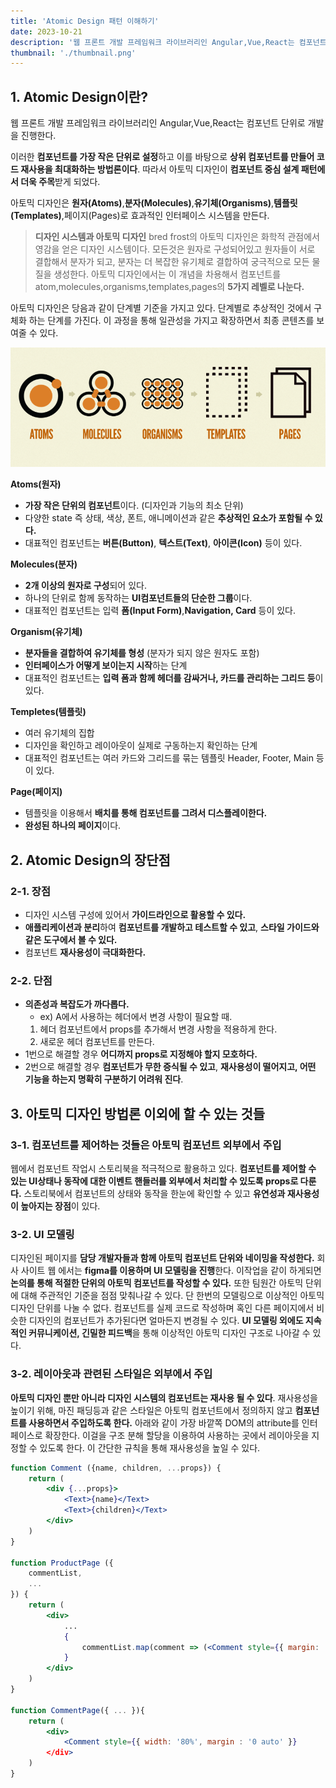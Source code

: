 ```yaml
---
title: 'Atomic Design 패턴 이해하기'
date: 2023-10-21
description: '웹 프론트 개발 프레임워크 라이브러리인 Angular,Vue,React는 컴포넌트 단위로 개발을 진행한다. 이러한 컴포넌트를 가장 작은 단위로 설정하고 이를 바탕으로 상위 컴포넌트를 만들어 코드 재사용을 최대화하는 방법론이다. 따라서 아토믹 디자인이 컴포넌트 중심 설계 패턴에서 더욱 주목받게 되었다.'
thumbnail: './thumbnail.png'
---
```


## 1. Atomic Design이란?

웹 프론트 개발 프레임워크 라이브러리인 Angular,Vue,React는 컴포넌트 단위로 개발을 진행한다.

이러한 **컴포넌트를 가장 작은 단위로 설정**하고 이를 바탕으로 **상위 컴포넌트를 만들어 코드 재사용을 최대화하는 방법론이다**. 따라서 아토믹 디자인이 **컴포넌트 중심 설계 패턴에서 더욱 주목**받게 되었다.

아토믹 디자인은 **원자(Atoms)**,**분자(Molecules)**,**유기체(Organisms)**,**템플릿(Templates)**,페이지(Pages)로 효과적인 인터페이스 시스템을 만든다.

> **디자인 시스템과 아토믹 디자인**
> bred frost의 아토믹 디자인은 화학적 관점에서 영감을 얻은 디자인 시스템이다. 모든것은 원자로 구성되어있고 원자들이 서로 결합해서 분자가 되고, 분자는 더 복잡한 유기체로 결합하여 궁극적으로 모든 물질을 생성한다. 아토믹 디자인에서는 이 개념을 차용해서 컴포넌트를 atom,molecules,organisms,templates,pages의 **5가지 레벨로 나눈다.**

아토믹 디자인은 당음과 같이 단계별 기준을 가지고 있다. 단계별로 추상적인 것에서 구체화 하는 단계를 가진다. 이 과정을 통해 일관성을 가지고 확장하면서 최종 콘텐츠를 보여줄 수 있다.

![atomic.png](./atomic.png)

**Atoms(원자)**

- **가장 작은 단위의 컴포넌트**이다. (디자인과 기능의 최소 단위)
- 다양한 state 즉 상태, 색상, 폰트, 애니메이션과 같은 **추상적인 요소가 포함될 수 있다.**
- 대표적인 컴포넌트는 **버튼(Button)**, **텍스트(Text)**, **아이콘(Icon)** 등이 있다.

**Molecules(분자)**

- **2개 이상의 원자로 구성**되어 있다.
- 하나의 단위로 함께 동작하는 **UI컴포넌트들의 단순한 그룹**이다.
- 대표적인 컴포넌트는 입력 **폼(Input Form)**,**Navigation, Card** 등이 있다.

**Organism(유기체)**

- **분자들을 결합하여 유기체를 형성** (분자가 되지 않은 원자도 포함)
- **인터페이스가 어떻게 보이는지 시작**하는 단계
- 대표적인 컴포넌트는 **입력 폼과 함께 헤더를 감싸거나, 카드를 관리하는 그리드 등**이 있다.

**Templetes(템플릿)**

- 여러 유기체의 집합
- 디자인을 확인하고 레이아웃이 실제로 구동하는지 확인하는 단계
- 대표적인 컴포넌트는 여러 카드와 그리드를 묶는 템플릿 Header, Footer, Main 등이 있다.

**Page(페이지)**

- 템플릿을 이용해서 **배치를 통해 컴포넌트를 그려서 디스플레이한다.**
- **완성된 하나의 페이지**이다.

## 2. Atomic Design의 장단점

### 2-1. 장점

- 디자인 시스템 구성에 있어서 **가이드라인으로 활용할 수 있다.**
- **애플리케이션과 분리**하여 **컴포넌트를 개발하고 테스트할 수 있고**, **스타일 가이드와 같은 도구에서 볼 수 있다.**
- 컴포넌트 **재사용성이 극대화한다.**

### 2-2. 단점

- **의존성과 복잡도가 까다롭다.**
  - ex) A에서 사용하는 헤더에서 변경 사항이 필요할 때.
  1. 헤더 컴포넌트에서 props를 추가해서 변경 사항을 적용하게 한다.
  2. 새로운 헤더 컴포넌트를 만든다.
- 1번으로 해결할 경우 **어디까지 props로 지정해야 할지 모호하다.**
- 2번으로 해결할 경우 **컴포넌트가 무한 증식될 수 있고**, **재사용성이 떨어지고, 어떤 기능을 하는지 명확히 구분하기 어려워 진다**.

## 3. 아토믹 디자인 방법론 이외에 할 수 있는 것들

### 3-1. 컴포넌트를 제어하는 것들은 아토믹 컴포넌트 외부에서 주입

웹에서 컴포넌트 작업시 스토리북을 적극적으로 활용하고 있다. **컴포넌트를 제어할 수 있는 UI상태나 동작에 대한 이벤트 핸들러를 외부에서 처리할 수 있도록 props로 다룬다.** 스토리북에서 컴포넌트의 상태와 동작을 한눈에 확인할 수 있고 **유연성과 재사용성이 높아지는 장점**이 있다.

### 3-2. UI 모델링

디자인된 페이지를 **담당 개발자들과 함께 아토믹 컴포넌트 단위와 네이밍을 작성한다.** 회사 사이트 웹 에서는 **figma를 이용하며 UI 모델링을 진행**한다. 이작업을 같이 하게되면 **논의를 통해 적절한 단위의 아토믹 컴포넌트를 작성할 수 있다.** 또한 팀원간 아토믹 단위에 대해 주관적인 기준을 점점 맞춰나갈 수 있다. 단 한번의 모델링으로 이상적인 아토믹 디자인 단위를 나눌 수 없다. 컴포넌트를 실제 코드로 작성하며 혹인 다른 페이지에서 비슷한 디자인의 컴포넌트가 추가된다면 얼마든지 변경될 수 있다. **UI 모델링 외에도 지속적인 커뮤니케이션, 긴밀한 피드백**을 통해 이상적인 아토믹 디자인 구조로 나아갈 수 있다.

### 3-2. 레이아웃과 관련된 스타일은 외부에서 주입

**아토믹 디자인 뿐만 아니라 디자인 시스템의 컴포넌트는 재사용 될 수 있다**. 재사용성을 높이기 위해, 마진 패딩등과 같은 스타일은 아토믹 컴포넌트에서 정의하지 않고 **컴포넌트를 사용하면서 주입하도록 한다.** 아래와 같이 가장 바깥쪽 DOM의 attribute를 인터페이스로 확장한다. 이걸을 구조 분해 할당을 이용하여 사용하는 곳에서 레이아웃을 지정할 수 있도록 한다. 이 간단한 규칙을 통해 재사용성을 높일 수 있다.

```jsx
function Comment ({name, children, ...props}) {
	return (
		<div {...props}>
			<Text>{name}</Text>
			<Text>{children}</Text>
		</div>
	)
}

function ProductPage ({
	commentList,
	...
}) {
	return (
		<div>
			...
			{
				commentList.map(comment => (<Comment style={{ margin: '20px 40px', flex: 1}} />))
			}
		</div>
	)
}

function CommentPage({ ... }){
	return (
		<div>
			<Comment style={{ width: '80%', margin : '0 auto' }}
		</div>
	)
}
```
